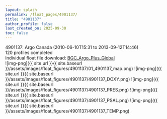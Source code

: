 ```yaml
---
layout: splash
permalink: /float_pages/4901137/
title: "4901137"
author_profile: false
last_created_on: 2025-09-30
toc: false
---
```

 
4901137: Argo Canada (2010-06-10T15:31 to 2013-09-12T14:46)\
120 profiles completed\
Individual float file download: [BGC_Argo_Plus_Global](https://ftp.soest.hawaii.edu/bgc_argo_plus/Individual_Floats/outliers_removed/4901137_Sprof_processed.nc)\
![img-png]({{ site.url }}{{ site.baseurl }}/assets/images/float_figures/4901137/01_4901137_map.png)
![img-png]({{ site.url }}{{ site.baseurl }}/assets/images/float_figures/4901137/4901137_DOXY.png)
![img-png]({{ site.url }}{{ site.baseurl }}/assets/images/float_figures/4901137/4901137_PRES.png)
![img-png]({{ site.url }}{{ site.baseurl }}/assets/images/float_figures/4901137/4901137_PSAL.png)
![img-png]({{ site.url }}{{ site.baseurl }}/assets/images/float_figures/4901137/4901137_TEMP.png)
